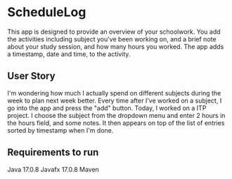 # ScheduleLog
This app is designed to provide an overview of your schoolwork. You add the activities including subject you've been working on, and a brief note about your study session, and how many hours you worked. The app adds a timestamp, date and time, to the activity.

## User Story
I'm wondering how much I actually spend on different subjects during the week to plan next week better. Every time after I've worked on a subject, I go into the app and press the "add" button. Today, I worked on a ITP project. I choose the subject from the dropdown menu and enter 2 hours in the hours field, and some notes. It then appears on top of the list of entries sorted by timestamp when I'm done.

## Requirements to run
Java 17.0.8
Javafx 17.0.8
Maven 